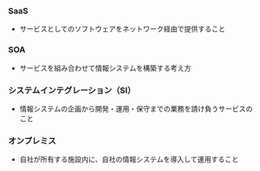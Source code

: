 ### SaaS
- サービスとしてのソフトウェアをネットワーク経由で提供すること
### SOA
- サービスを組み合わせて情報システムを構築する考え方
### システムインテグレーション（SI）
- 情報システムの企画から開発・運用・保守までの業務を請け負うサービスのこと
### オンプレミス
- 自社が所有する施設内に、自社の情報システムを導入して運用すること
